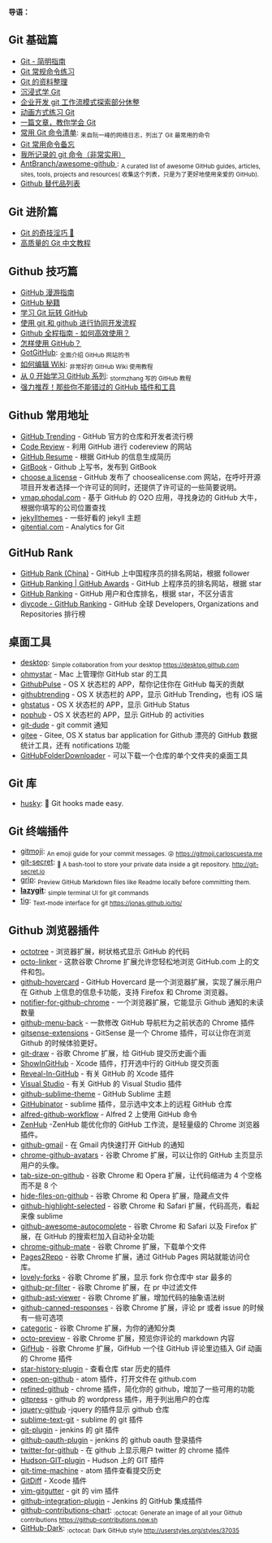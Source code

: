 **导语：**

## Git 基础篇

* [Git - 简明指南](http://rogerdudler.github.io/git-guide/index.zh.html)
* [Git 常规命令练习](http://pcottle.github.io/learnGitBranching)
* [Git 的资料整理](https://github.com/xirong/my-git)
* [沉浸式学 Git](http://igit.linuxtoy.org/contents.html)
* [企业开发 git 工作流模式探索部分休整](https://github.com/xirong/my-git/blob/master/git-workflow-tutorial.md)
* [动画方式练习 Git](https://learngitbranching.js.org/)
* [一篇文章，教你学会 Git](http://www.jianshu.com/p/072587b47515)
* [常用 Git 命令清单](http://www.ruanyifeng.com/blog/2015/12/git-cheat-sheet.html): <sub>来自阮一峰的网络日志，列出了 Git 最常用的命令</sub>
* [Git 常用命令备忘](https://jeffjade.com/2014/12/22/2014-12-22-gitmemo/)
* [我所记录的 git 命令（非常实用）](http://www.cnblogs.com/fanfan259/p/4810517.html)
* [AntBranch/awesome-github ](https://github.com/AntBranch/awesome-github): <sub>A curated list of awesome GitHub guides, articles, sites, tools, projects and resources( 收集这个列表，只是为了更好地使用亲爱的 GitHub).</sub>
* [Github 替代品列表](https://tutswiki.com/github-alternatives/)

## Git 进阶篇

* [Git 的奇技淫巧 🙈](https://github.com/521xueweihan/git-tips)
* [高质量的 Git 中文教程](https://github.com/geeeeeeeeek/git-recipes/wiki)

## Github 技巧篇

* [GitHub 漫游指南](https://github.com/phodal/github-roam)
* [GitHub 秘籍](https://github.com/tiimgreen/github-cheat-sheet/blob/master/README.zh-cn.md)
* [学习 Git 玩转 GitHub](http://www.extlight.com/2017/09/18/%E5%AD%A6%E4%B9%A0Git%E7%8E%A9%E8%BD%ACGitHub/)
* [使用 git 和 github 进行协同开发流程](http://livoras.com/post/28)
* [Github 全程指南 - 如何高效使用？](https://github.com/xirong/my-git/blob/master/how-to-use-github.md)
* [怎样使用 GitHub？](https://www.zhihu.com/question/20070065/answer/79557687)
* [GotGitHub](http://www.worldhello.net/gotgithub/index.html): <sub>全面介绍 GitHub 网站的书</sub>
* [如何编辑 Wiki](https://github.com/g0v/dev/wiki/%E5%A6%82%E4%BD%95%E7%B7%A8%E8%BC%AF-Wiki): <sub>非常好的 GitHub Wiki 使用教程</sub>
* [从 0 开始学习 GitHub 系列](http://stormzhang.com/github/2016/05/25/learn-github-from-zero1/): <sub>stormzhang 写的 GitHub 教程</sub>
* [强力推荐！那些你不能错过的 GitHub 插件和工具](https://juejin.im/post/59ade28051882538fd72fa2c)

## Github 常用地址

* [GitHub Trending](https://github.com/trending) - GitHub 官方的仓库和开发者流行榜
* [Code Review](http://reviewcode.cn/) - 利用 GitHub 进行 codereview 的网站
* [GitHub Resume](http://resume.github.io/) - 根据 GitHub 的信息生成简历
* [GitBook](https://www.gitbook.com/) - Github 上写书，发布到 GitBook
* [choose a license](http://choosealicense.com/) - GitHub 发布了 choosealicense.com 网站，在呼吁开源项目开发者选择一个许可证的同时，还提供了许可证的一些简要说明。
* [vmap.phodal.com](https://vmap.phodal.com/) - 基于 GitHub 的 O2O 应用，寻找身边的 GitHub 大牛，根据你填写的公司位置查找
* [jekyllthemes](https://github.com/mattvh/jekyllthemes) - 一些好看的 jekyll 主题
* [gitential.com](https://gitential.com/) - Analytics for Git

## GitHub Rank

* [GitHub Rank (China)](http://githubrank.com/) - GitHub 上中国程序员的排名网站，根据 follower
* [GitHub Ranking | GitHub Awards](http://github-awards.com/) - GitHub 上程序员的排名网站，根据 star
* [GitHub Ranking](https://github-ranking.com/) - GitHub 用户和仓库排名，根据 star，不区分语言
* [diycode - GitHub Ranking](http://www.diycode.cc/trends) - GitHub 全球 Developers, Organizations and Repositories 排行榜

## 桌面工具

* [desktop](https://github.com/desktop/desktop): <sub>Simple collaboration from your desktop https://desktop.github.com</sub>
* [ohmystar](http://www.ohmystarapp.com/) - Mac 上管理你 GitHub star 的工具
* [GithubPulse](https://github.com/tadeuzagallo/GithubPulse) - OS X 状态栏的 APP，帮你记住你在 GitHub 每天的贡献
* [githubtrending](http://www.githubtrending.com/) - OS X 状态栏的 APP，显示 GitHub Trending，也有 iOS 端
* [ghstatus](https://itunes.apple.com/cn/app/ghstatus/id883585153?mt=12) - OS X 状态栏的 APP，显示 GitHub Status
* [pophub](http://questbe.at/pophub/) - OS X 状态栏的 APP，显示 GitHub 的 activities
* [git-dude](https://github.com/sickill/git-dude) - git commit 通知
* [gitee](https://github.com/Nightonke/Gitee) - Gitee, OS X status bar application for Github 漂亮的 GitHub 数据统计工具，还有 notifications 功能
* [GitHubFolderDownloader](https://github.com/VahidN/GitHubFolderDownloader) - 可以下载一个仓库的单个文件夹的桌面工具

## Git 库

* [husky](https://github.com/typicode/husky): 🐶 Git hooks made easy.

## Git 终端插件

* [gitmoji](https://github.com/carloscuesta/gitmoji): <sub>An emoji guide for your commit messages. 😜 https://gitmoji.carloscuesta.me</sub>
* [git-secret](https://github.com/sobolevn/git-secret): <sub>👥 A bash-tool to store your private data inside a git repository. http://git-secret.io</sub>
* [grip](https://github.com/joeyespo/grip): <sub>Preview GitHub Markdown files like Readme locally before committing them.</sub>
* [**lazygit**](https://github.com/jesseduffield/lazygit): <sub>simple terminal UI for git commands</sub>
* [tig](https://github.com/jonas/tig): <sub>Text-mode interface for git https://jonas.github.io/tig/</sub>

## Github 浏览器插件

* [octotree](https://github.com/buunguyen/octotree) - 浏览器扩展，树状格式显示 GitHub 的代码
* [octo-linker](https://github.com/octo-linker/chrome-extension) - 这款谷歌 Chrome 扩展允许您轻松地浏览 GitHub.com 上的文件和包。
* [github-hovercard](https://github.com/Justineo/github-hovercard) - GitHub Hovercard 是一个浏览器扩展，实现了展示用户在 Github 上信息的信息卡功能，支持 Firefox 和 Chrome 浏览器。
* [notifier-for-github-chrome](https://github.com/sindresorhus/notifier-for-github-chrome) - 一个浏览器扩展，它能显示 Github 通知的未读数量
* [github-menu-back](https://github.com/summerblue/github-menu-back) - 一款修改 GitHub 导航栏为之前状态的 Chrome 插件
* [gitsense-extensions](https://github.com/gitsense/gitsense-extensions) - GitSense 是一个 Chrome 插件，可以让你在浏览 Github 的时候体验更好。
* [git-draw](https://github.com/ben174/git-draw) - 谷歌 Chrome 扩展，给 GitHub 提交历史画个画
* [ShowInGitHub](https://github.com/larsxschneider/ShowInGitHub) - Xcode 插件，打开选中行的 GitHub 提交页面
* [Reveal-In-GitHub](https://github.com/lzwjava/Reveal-In-GitHub) - 有关 GitHub 的 Xcode 插件
* [Visual Studio](https://github.com/github/VisualStudio) - 有关 GitHub 的 Visual Studio 插件
* [github-sublime-theme](https://github.com/AlexanderEkdahl/github-sublime-theme) - GitHub Sublime 主题
* [GitHubinator](https://github.com/ehamiter/GitHubinator) - sublime 插件，显示选中文本上的远程 GitHub 仓库
* [alfred-github-workflow](https://github.com/gharlan/alfred-github-workflow) - Alfred 2 上使用 GitHub 命令
* [ZenHub](https://github.com/ZenHubIO/support) -ZenHub 能优化你的 GitHub 工作流，是轻量级的 Chrome 浏览器插件。
* [github-gmail](https://github.com/muan/github-gmail) - 在 Gmail 内快速打开 GitHub 的通知
* [chrome-github-avatars](https://github.com/anasnakawa/chrome-github-avatars) - 谷歌 Chrome 扩展，可以让你的 GitHub 主页显示用户的头像。
* [tab-size-on-github](https://github.com/sindresorhus/tab-size-on-github) - 谷歌 Chrome 和 Opera 扩展，让代码缩进为 4 个空格而不是 8 个
* [hide-files-on-github](https://github.com/sindresorhus/hide-files-on-github) - 谷歌 Chrome 和 Opera 扩展，隐藏点文件
* [github-highlight-selected](https://github.com/Nuclides/github-highlight-selected) - 谷歌 Chrome 和 Safari 扩展，代码高亮，看起来像 sublime
* [github-awesome-autocomplete](https://github.com/algolia/github-awesome-autocomplete) - 谷歌 Chrome 和 Safari 以及 Firefox 扩展，在 GitHub 的搜索栏加入自动补全功能
* [chrome-github-mate](https://github.com/rubyerme/chrome-github-mate) - 谷歌 Chrome 扩展，下载单个文件
* [Pages2Repo](https://github.com/Frozenfire92/Pages2Repo) - 谷歌 Chrome 扩展，通过 GitHub Pages 网站就能访问仓库。
* [lovely-forks](https://github.com/musically-ut/lovely-forks) - 谷歌 Chrome 扩展，显示 fork 你仓库中 star 最多的
* [github-pr-filter](https://github.com/danielhusar/github-pr-filter) - 谷歌 Chrome 扩展，在 pr 中过滤文件
* [github-ast-viewer](https://github.com/lukehorvat/github-ast-viewer) - 谷歌 Chrome 扩展，增加代码的抽象语法树
* [github-canned-responses](https://github.com/notwaldorf/github-canned-responses) - 谷歌 Chrome 扩展，评论 pr 或者 issue 的时候有一些可选项
* [categoric](https://github.com/ozlerhakan/categoric) - 谷歌 Chrome 扩展，为你的通知分类
* [octo-preview](https://github.com/DrewML/octo-preview) - 谷歌 Chrome 扩展，预览你评论的 markdown 内容
* [GifHub](https://github.com/DrewML/GifHub) - 谷歌 Chrome 扩展，GifHub 一个往 GitHub 评论里边插入 Gif 动画的 Chrome 插件
* [star-history-plugin](https://github.com/timqian/star-history-plugin) - 查看仓库 star 历史的插件
* [open-on-github](https://github.com/atom/open-on-github) - atom 插件，打开文件在 github.com
* [refined-github](https://github.com/sindresorhus/refined-github) - chrome 插件，简化你的 github，增加了一些可用的功能
* [gitpress](https://github.com/enricob/gitpress) - github 的 wordpress 插件，用于列出用户的仓库
* [jquery-github](https://github.com/zenorocha/jquery-github) -jquery 的插件显示 github 仓库
* [sublime-text-git](https://github.com/kemayo/sublime-text-git) - sublime 的 git 插件
* [git-plugin](https://github.com/jenkinsci/git-plugin) - jenkins 的 git 插件
* [github-oauth-plugin](https://github.com/jenkinsci/github-oauth-plugin) - jenkins 的 github oauth 登录插件
* [twitter-for-github](https://github.com/bevacqua/twitter-for-github) - 在 github 上显示用户 twitter 的 chrome 插件
* [Hudson-GIT-plugin](https://github.com/magnayn/Hudson-GIT-plugin) - Hudson 上的 GIT 插件
* [git-time-machine](https://github.com/littlebee/git-time-machine) - atom 插件查看提交历史
* [GitDiff](https://github.com/johnno1962/GitDiff) - Xcode 插件
* [vim-gitgutter](https://github.com/airblade/vim-gitgutter) - git 的 vim 插件
* [github-integration-plugin](https://github.com/KostyaSha/github-integration-plugin) - Jenkins 的 GitHub 集成插件
* [github-contributions-chart](https://github.com/sallar/github-contributions-chart): <sub>:octocat: Generate an image of all your Github contributions https://github-contributions.now.sh</sub>
* [GitHub-Dark](https://github.com/StylishThemes/GitHub-Dark): <sub>:octocat: Dark GitHub style http://userstyles.org/styles/37035</sub>
